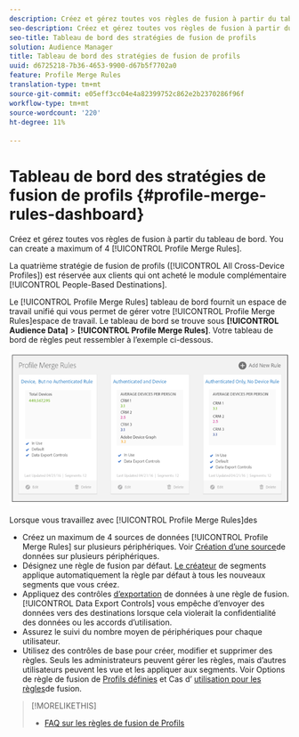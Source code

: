 ```yaml
---
description: Créez et gérez toutes vos règles de fusion à partir du tableau de bord. Vous pouvez créer un maximum de 4 règles de fusion de Profils.
seo-description: Créez et gérez toutes vos règles de fusion à partir du tableau de bord. Vous pouvez créer un maximum de 4 règles de fusion de Profils.
seo-title: Tableau de bord des stratégies de fusion de profils
solution: Audience Manager
title: Tableau de bord des stratégies de fusion de profils
uuid: d6725218-7b36-4653-9900-d67b5f7702a0
feature: Profile Merge Rules
translation-type: tm+mt
source-git-commit: e05eff3cc04e4a82399752c862e2b2370286f96f
workflow-type: tm+mt
source-wordcount: '220'
ht-degree: 11%

---
```



# Tableau de bord des stratégies de fusion de profils {#profile-merge-rules-dashboard}

Créez et gérez toutes vos règles de fusion à partir du tableau de bord. You can create a maximum of 4 [!UICONTROL Profile Merge Rules].

La quatrième stratégie de fusion de profils ([!UICONTROL All Cross-Device Profiles]) est réservée aux clients qui ont acheté le module complémentaire [!UICONTROL People-Based Destinations].

Le [!UICONTROL Profile Merge Rules] tableau de bord fournit un espace de travail unifié qui vous permet de gérer votre [!UICONTROL Profile Merge Rules]espace de travail. Le tableau de bord se trouve sous **[!UICONTROL Audience Data]** > **[!UICONTROL Profile Merge Rules]**. Votre tableau de bord de règles peut ressembler à l’exemple ci-dessous.

![](assets/profile-dashboard.png)

Lorsque vous travaillez avec [!UICONTROL Profile Merge Rules]des

* Créez un maximum de 4 sources de données [!UICONTROL Profile Merge Rules] sur plusieurs périphériques. Voir [Création d’une source](merge-rules-start.md#create-data-source)de données sur plusieurs périphériques.
* Désignez une règle de fusion par défaut. [Le créateur](../segments/segment-builder.md) de segments applique automatiquement la règle par défaut à tous les nouveaux segments que vous créez.
* Appliquez des contrôles [d’exportation](../data-export-controls.md) de données à une règle de fusion. [!UICONTROL Data Export Controls] vous empêche d’envoyer des données vers des destinations lorsque cela violerait la confidentialité des données ou les accords d’utilisation.
* Assurez le suivi du nombre moyen de périphériques pour chaque utilisateur.
* Utilisez des contrôles de base pour créer, modifier et supprimer des règles. Seuls les administrateurs peuvent gérer les règles, mais d’autres utilisateurs peuvent les vue et les appliquer aux segments. Voir Options de règle de fusion de [Profils définies](merge-rule-definitions.md) et Cas d’ [utilisation pour les règles](merge-rule-targeting-options.md)de fusion.

>[!MORELIKETHIS]
>
>* [FAQ sur les règles de fusion de Profils](../../faq/faq-profile-merge.md)

